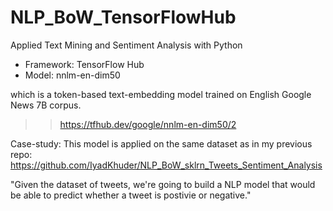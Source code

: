 # NLP_BoW_TensorFlowHub

Applied Text Mining and Sentiment Analysis with Python 
* Framework: TensorFlow Hub
* Model: nnlm-en-dim50

which is a token-based text-embedding model trained on English Google News 7B corpus.

>> https://tfhub.dev/google/nnlm-en-dim50/2


Case-study:
This model is applied on the same dataset as in my previous repo:
https://github.com/IyadKhuder/NLP_BoW_sklrn_Tweets_Sentiment_Analysis

"Given the dataset of tweets, we're going to build a NLP model that would be able to predict whether a tweet is postivie or negative."

